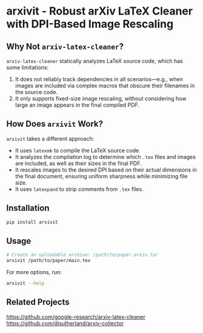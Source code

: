 # arxivit - Robust arXiv LaTeX Cleaner with DPI-Based Image Rescaling  

## Why Not `arxiv-latex-cleaner`?  

`arxiv-latex-cleaner` statically analyzes LaTeX source code, which has some limitations:  

1. It does not reliably track dependencies in all scenarios—e.g., when images are included via complex macros that obscure their filenames in the source code.  
2. It only supports fixed-size image rescaling, without considering how large an image appears in the final compiled PDF.  

## How Does `arxivit` Work?  

`arxivit` takes a different approach:  

- It uses `latexmk` to compile the LaTeX source code.  
- It analyzes the compilation log to determine which `.tex` files and images are included, as well as their sizes in the final PDF.  
- It rescales images to the desired DPI based on their actual dimensions in the final document, ensuring uniform sharpness while minimizing file size.  
- It uses `latexpand` to strip comments from `.tex` files.  

## Installation  

```bash
pip install arxivit
```

## Usage  

```bash
# Create an uploadable archive: /path/to/paper.arxiv.tar
arxivit /path/to/paper/main.tex
```

For more options, run:  

```bash
arxivit --help
```

## Related Projects
https://github.com/google-research/arxiv-latex-cleaner
https://github.com/djsutherland/arxiv-collector
